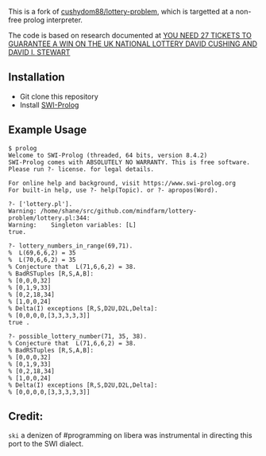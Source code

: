 This is a fork of [cushydom88/lottery-problem](https://github.com/cushydom88/lottery-problem), which is targetted at a non-free prolog interpreter.

The code is based on research documented at [YOU NEED 27 TICKETS TO GUARANTEE A WIN ON THE UK
NATIONAL LOTTERY
DAVID CUSHING AND DAVID I. STEWART](https://arxiv.org/pdf/2307.12430.pdf)

## Installation
* Git clone this repository
* Install [SWI-Prolog](https://www.swi-prolog.org/)

## Example Usage
```
$ prolog
Welcome to SWI-Prolog (threaded, 64 bits, version 8.4.2)
SWI-Prolog comes with ABSOLUTELY NO WARRANTY. This is free software.
Please run ?- license. for legal details.

For online help and background, visit https://www.swi-prolog.org
For built-in help, use ?- help(Topic). or ?- apropos(Word).

?- ['lottery.pl'].
Warning: /home/shane/src/github.com/mindfarm/lottery-problem/lottery.pl:344:
Warning:    Singleton variables: [L]
true.

?- lottery_numbers_in_range(69,71).
%  L(69,6,6,2) = 35
%  L(70,6,6,2) = 35
% Conjecture that  L(71,6,6,2) = 38.
% BadRSTuples [R,S,A,B]:
% [0,0,0,32]
% [0,1,9,33]
% [0,2,18,34]
% [1,0,0,24]
% Delta(I) exceptions [R,S,D2U,D2L,Delta]:
% [0,0,0,0,[3,3,3,3,3]]
true .

?- possible_lottery_number(71, 35, 38).
% Conjecture that  L(71,6,6,2) = 38.
% BadRSTuples [R,S,A,B]:
% [0,0,0,32]
% [0,1,9,33]
% [0,2,18,34]
% [1,0,0,24]
% Delta(I) exceptions [R,S,D2U,D2L,Delta]:
% [0,0,0,0,[3,3,3,3,3]]
```

## Credit:
`ski` a denizen of #programming on libera was instrumental in directing this port to the SWI dialect.
